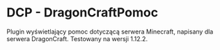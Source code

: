 # DCP - DragonCraftPomoc
Plugin wyświetlający pomoc dotyczącą serwera Minecraft, napisany dla serwera DragonCraft. Testowany na wersji 1.12.2.
